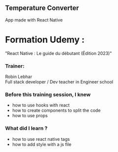 ## Temperature Converter 
App made with React Native

# Formation Udemy :
"React Native : Le guide du débutant (Édition 2023)"

### Trainer:
Robin Lebhar  
Full stack developer / Dev teacher in Engineer school

### Before this training session, I knew
- how to use hooks with react
- how to create components to split the code
- how to use props


### What did I learn ?
- how to use react native tags
- how to add style with a js file